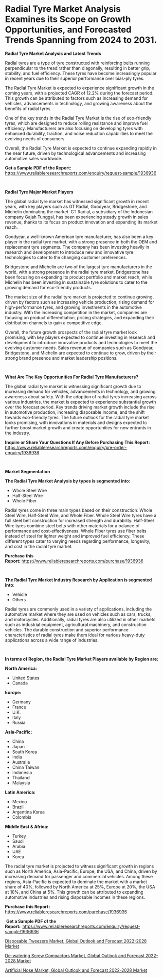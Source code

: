 <p><h1>Radial Tyre Market Analysis Examines its Scope on Growth Opportunities, and Forecasted Trends Spanning from 2024 to 2031.</h1></p><p><strong>Radial Tyre Market Analysis and Latest Trends</strong></p>
<p><p>Radial tyres are a type of tyre constructed with reinforcing belts running perpendicular to the tread rather than diagonally, resulting in better grip, stability, and fuel efficiency. These tyres have become increasingly popular in recent years due to their superior performance over bias-ply tyres.</p><p>The Radial Tyre Market is expected to experience significant growth in the coming years, with a projected CAGR of 12.2% during the forecast period. This growth can be attributed to factors such as increasing demand for vehicles, advancements in technology, and growing awareness about the benefits of radial tyres.</p><p>One of the key trends in the Radial Tyre Market is the rise of eco-friendly tyres, which are designed to reduce rolling resistance and improve fuel efficiency. Manufacturers are also focusing on developing tyres with enhanced durability, traction, and noise reduction capabilities to meet the evolving needs of consumers.</p><p>Overall, the Radial Tyre Market is expected to continue expanding rapidly in the near future, driven by technological advancements and increasing automotive sales worldwide.</p></p>
<p><strong>Get a Sample PDF of the Report:&nbsp;</strong> <a href="https://www.reliableresearchreports.com/enquiry/request-sample/1936936">https://www.reliableresearchreports.com/enquiry/request-sample/1936936</a></p>
<p>&nbsp;</p>
<p><strong>Radial Tyre Major Market Players</strong></p>
<p><p>The global radial tyre market has witnessed significant growth in recent years, with key players such as GT Radial, Goodyear, Bridgestone, and Michelin dominating the market. GT Radial, a subsidiary of the Indonesian company Gajah Tunggal, has been experiencing steady growth in sales revenue, thanks to its focus on product innovation and expanding its market reach.</p><p>Goodyear, a well-known American tyre manufacturer, has also been a key player in the radial tyre market, with a strong presence in both the OEM and replacement tyre segments. The company has been investing heavily in research and development to introduce new and innovative tyre technologies to cater to the changing customer preferences.</p><p>Bridgestone and Michelin are two of the largest tyre manufacturers in the world, with a strong presence in the radial tyre market. Bridgestone has been focusing on expanding its product portfolio and market reach, while Michelin has been investing in sustainable tyre solutions to cater to the growing demand for eco-friendly products.</p><p>The market size of the radial tyre market is projected to continue growing, driven by factors such as increasing vehicle production, rising demand for high-performance tyres, and growing investments in the automotive industry. With the increasing competition in the market, companies are focusing on product differentiation, pricing strategies, and expanding their distribution channels to gain a competitive edge.</p><p>Overall, the future growth prospects of the radial tyre market look promising, with key players expected to continue investing in research and development to introduce innovative products and technologies to meet the evolving customer needs. Sales revenue of companies such as Goodyear, Bridgestone, and Michelin are expected to continue to grow, driven by their strong brand presence and market leadership positions.</p></p>
<p>&nbsp;</p>
<p><strong>What Are The Key Opportunities For Radial Tyre Manufacturers?</strong></p>
<p><p>The global radial tyre market is witnessing significant growth due to increasing demand for vehicles, advancements in technology, and growing awareness about safety. With the adoption of radial tyres increasing across various industries, the market is expected to experience substantial growth over the forecast period. Key trends driving market growth include the rise in automotive production, increasing disposable income, and the shift towards eco-friendly tyres. The future outlook for the radial tyre market looks promising, with innovations in materials and designs expected to further boost market growth and create opportunities for new entrants in the industry.</p></p>
<p><strong>Inquire or Share Your Questions If Any Before Purchasing This Report:</strong> <a href="https://www.reliableresearchreports.com/enquiry/pre-order-enquiry/1936936">https://www.reliableresearchreports.com/enquiry/pre-order-enquiry/1936936</a></p>
<p>&nbsp;</p>
<p><strong>Market Segmentation</strong></p>
<p><strong>The Radial Tyre Market Analysis by types is segmented into:</strong></p>
<p><ul><li>Whole Steel Wire</li><li>Half-Steel Wire</li><li>Whole Fiber</li></ul></p>
<p><p>Radial tyres come in three main types based on their construction: Whole Steel Wire, Half-Steel Wire, and Whole Fiber. Whole Steel Wire tyres have a full steel belt construction for increased strength and durability. Half-Steel Wire tyres combine steel belts with other materials for a balance of performance and cost-effectiveness. Whole Fiber tyres use fiber belts instead of steel for lighter weight and improved fuel efficiency. These different types cater to varying needs regarding performance, longevity, and cost in the radial tyre market.</p></p>
<p><strong>Purchase this Report:&nbsp;</strong><a href="https://www.reliableresearchreports.com/purchase/1936936">https://www.reliableresearchreports.com/purchase/1936936</a></p>
<p>&nbsp;</p>
<p><strong>The Radial Tyre Market Industry Research by Application is segmented into:</strong></p>
<p><ul><li>Vehicle</li><li>Others</li></ul></p>
<p><p>Radial tyres are commonly used in a variety of applications, including the automotive market where they are used on vehicles such as cars, trucks, and motorcycles. Additionally, radial tyres are also utilized in other markets such as industrial equipment, agricultural machinery, and construction vehicles. The durable construction and superior performance characteristics of radial tyres make them ideal for various heavy-duty applications across a wide range of industries.</p></p>
<p>&nbsp;</p>
<p><strong>In terms of Region, the Radial Tyre Market Players available by Region are:</strong></p>
<p>
    <p> <strong> North America: </strong>
        <ul>
            <li>United States</li>
            <li>Canada</li>
        </ul>
        </p> 
    <p> <strong> Europe: </strong>
        <ul>
            <li>Germany</li>
            <li>France</li>
            <li>U.K.</li>
            <li>Italy</li>
            <li>Russia</li>
        </ul>
        </p> 
    <p> <strong> Asia-Pacific: </strong>
        <ul>
            <li>China</li>
            <li>Japan</li>
            <li>South Korea</li>
            <li>India</li>
            <li>Australia</li>
            <li>China Taiwan</li>
            <li>Indonesia</li>
            <li>Thailand</li>
            <li>Malaysia</li>
        </ul>
        </p> 
    <p> <strong> Latin America: </strong>
        <ul>
            <li>Mexico</li>
            <li>Brazil</li>
            <li>Argentina Korea</li>
            <li>Colombia</li>
        </ul>
        </p> 
    <p> <strong> Middle East & Africa: </strong>
        <ul>
            <li>Turkey</li>
            <li>Saudi</li>
            <li>Arabia</li>
            <li>UAE</li>
            <li>Korea</li>
        </ul>
    </p>
    </p>
<p><p>The radial tyre market is projected to witness significant growth in regions such as North America, Asia-Pacific, Europe, the USA, and China, driven by increasing demand for passenger and commercial vehicles. Among these regions, Asia-Pacific is expected to dominate the market with a market share of 40%, followed by North America at 25%, Europe at 20%, the USA at 10%, and China at 5%. This growth can be attributed to expanding automotive industries and rising disposable incomes in these regions.</p></p>
<p><strong>Purchase this Report: </strong><a href="https://www.reliableresearchreports.com/purchase/1936936">https://www.reliableresearchreports.com/purchase/1936936</a></p>
<p>&nbsp;<strong>Get a Sample PDF of the Report:&nbsp;&nbsp;</strong><a href="https://www.reliableresearchreports.com/enquiry/request-sample/1936936">https://www.reliableresearchreports.com/enquiry/request-sample/1936936</a></p>
<p><strong></strong></p>
<p><p><a href="https://view.publitas.com/reportprime-1/disposable-tweezers-market-global-outlook-and-forecast-2022-2028-market-challenges-opportunities-and-growth-drivers-and-major-market-players-forecasted-for-period-from-2023-2030/">Disposable Tweezers Market, Global Outlook and Forecast 2022-2028 Market</a></p><p><a href="https://view.publitas.com/reportprime-1/de-watering-screw-compactors-market-global-outlook-and-forecast-2022-2028-market-size-share-trends-analysis-report-by-application-regional-outlook-competitive-strategies-and-segment-forecasts-2023-2030/">De-watering Screw Compactors Market, Global Outlook and Forecast 2022-2028 Market</a></p><p><a href="https://view.publitas.com/reportprime-1/artificial-nose-market-global-outlook-and-forecast-2022-2028-market-size-growth-and-forecast-from-2023-2030/">Artificial Nose Market, Global Outlook and Forecast 2022-2028 Market</a></p></p>